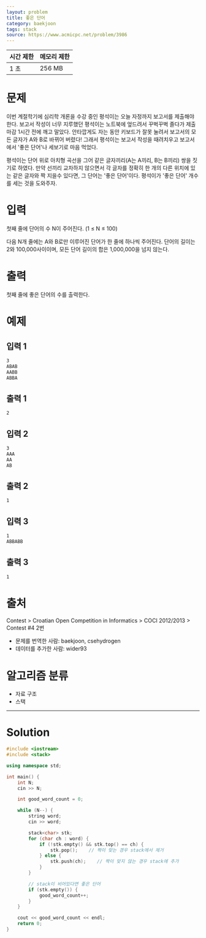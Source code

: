 ```yaml
---
layout: problem
title: 좋은 단어
category: baekjoon
tags: stack
source: https://www.acmicpc.net/problem/3986
---
```


| 시간 제한 | 메모리 제한 |
| --- | --- |
| 1 초 | 256 MB |

# 문제

이번 계절학기에 심리학 개론을 수강 중인 평석이는 오늘 자정까지 보고서를 제출해야 한다. 보고서 작성이 너무 지루했던 평석이는 노트북에 엎드려서 꾸벅꾸벅 졸다가 제출 마감 1시간 전에 깨고 말았다. 안타깝게도 자는 동안 키보드가 잘못 눌려서 보고서의 모든 글자가 A와 B로 바뀌어 버렸다! 그래서 평석이는 보고서 작성을 때려치우고 보고서에서 '좋은 단어'나 세보기로 마음 먹었다.

평석이는 단어 위로 아치형 곡선을 그어 같은 글자끼리(A는 A끼리, B는 B끼리) 쌍을 짓기로 하였다. 만약 선끼리 교차하지 않으면서 각 글자를 정확히 한 개의 다른 위치에 있는 같은 글자와 짝 지을수 있다면, 그 단어는 '좋은 단어'이다. 평석이가 '좋은 단어' 개수를 세는 것을 도와주자.

# 입력

첫째 줄에 단어의 수 N이 주어진다. (1 ≤ N ≤ 100)

다음 N개 줄에는 A와 B로만 이루어진 단어가 한 줄에 하나씩 주어진다. 단어의 길이는 2와 100,000사이이며, 모든 단어 길이의 합은 1,000,000을 넘지 않는다.

# 출력

첫째 줄에 좋은 단어의 수를 출력한다.

# 예제

## 입력 1

```txt
3
ABAB
AABB
ABBA
```

## 출력 1

```txt
2
```

## 입력 2

```txt
3
AAA
AA
AB
```

## 출력 2

```txt
1
```

## 입력 3

```txt
1
ABBABB
```

## 출력 3

```txt
1
```

# 출처

Contest > Croatian Open Competition in Informatics > COCI 2012/2013 > Contest #4 2번

- 문제를 번역한 사람: baekjoon, csehydrogen
- 데이터를 추가한 사람: wider93

# 알고리즘 분류

- 자료 구조
- 스택

---

# Solution

```cpp
#include <iostream>
#include <stack>

using namespace std;

int main() {
    int N;
    cin >> N;

    int good_word_count = 0;

    while (N--) {
        string word;
        cin >> word;

        stack<char> stk;
        for (char ch : word) {
            if (!stk.empty() && stk.top() == ch) {
                stk.pop();    // 짝이 맞는 경우 stack에서 제거
            } else {
                stk.push(ch);    // 짝이 맞지 않는 경우 stack에 추가
            }
        }

        // stack이 비어있다면 좋은 단어
        if (stk.empty()) {
            good_word_count++;
        }
    }

    cout << good_word_count << endl;
    return 0;
}
```
